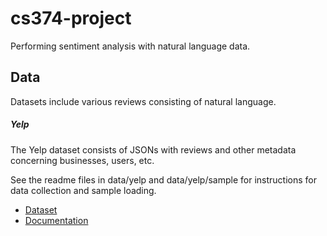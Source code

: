# cs374-project

Performing sentiment analysis with natural language data.

## Data

Datasets include various reviews consisting of natural language.

##### Yelp

The Yelp dataset consists of JSONs with reviews and other metadata concerning businesses, users, etc.

See the readme files in data/yelp and data/yelp/sample for instructions for data collection and sample loading.

* [Dataset](https://www.yelp.com/dataset)
* [Documentation](https://www.yelp.com/dataset/documentation/main)
